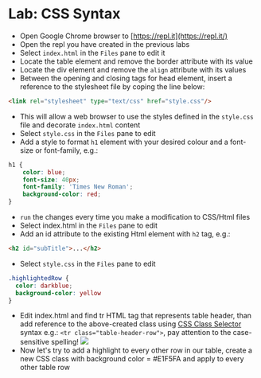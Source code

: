 # Lab: CSS Syntax

*  Open Google Chrome browser to [https://repl.it](https://repl.it/)
*  Open the repl you have created in the previous labs
*  Select `index.html` in the `Files` pane to edit it
*  Locate the table element and remove the border attribute with its value
*  Locate the div element and remove the `align` attribute with its values 
*  Between the opening and closing tags for head element, insert a reference to the stylesheet file by coping the line below:
```html
<link rel="stylesheet" type="text/css" href="style.css"/>
```
*  This will allow a web browser to use the styles defined in the `style.css` file and decorate `index.html` content
*  Select `style.css` in the `Files` pane to edit
*  Add a style to format `h1` element with your desired colour and a font-size or font-family, e.g.:
```css
h1 {
    color: blue; 
    font-size: 40px;
    font-family: 'Times New Roman';
    background-color: red;
}
```
*  `run` the changes every time you make a modification to CSS/Html files
*  Select index.html in the `Files` pane to edit
*  Add an id attribute to the existing Html element with `h2` tag, e.g.:
```html
<h2 id="subTitle">...</h2>
```
*  Select `style.css` in the `Files` pane to edit
```css
.highlightedRow {
  color: darkblue;
  background-color: yellow
}
```
*  Edit index.html and find tr HTML tag that represents table header, than add reference to the above-created class using [CSS Class Selector](https://www.w3schools.com/cssref/sel_class.asp) syntax e.g.: `<tr class="table-header-row">`, pay attention to the case-sensitive spelling!
![](../assets/lab-css-syntax.png)
*  Now let's try to add a highlight to every other row in our table, create a new CSS class with background color = #E1F5FA and apply to every other table row
